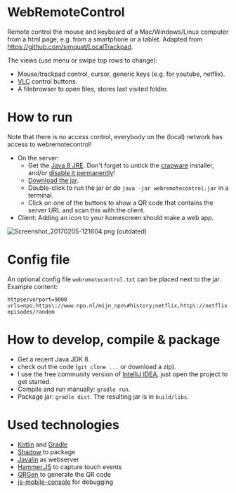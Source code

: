 # WebRemoteControl
Remote control the mouse and keyboard of a Mac/Windows/Linux computer from a html page, e.g. from a smartphone or a tablet.
Adapted from https://github.com/simquat/LocalTrackpad.

The views (use menu or swipe top rows to change):

- Mouse/trackpad control, cursor, generic keys (e.g. for youtube, netflix).
- [VLC](https://www.videolan.org/vlc/index.html) control buttons.
- A filebrowser to open files, stores last visited folder.

# How to run
Note that there is no access control, everybody on the (local) network has access to webremotecontrol!

* On the server:
    * Get the [Java 8 JRE](http://www.oracle.com/technetwork/java/javase/downloads/index.html). Don't forget to untick the [crapware](https://www.google.com/search?q=java+crapware) installer, and/or [disable it permanently](https://www.java.com/en/download/faq/disable_offers.xml)!
    * [Download the jar](https://bitbucket.org/wolfgang/webremotecontrol/downloads).
    * Double-click to run the jar or do `java -jar webremotecontrol.jar` in a terminal.
    * Click on one of the buttons to show a QR code that contains the server URL and scan this with the client.
* Client: Adding an icon to your homescreen should make a web app.


![Screenshot_20170205-121604.png](https://bitbucket.org/repo/AxyGpB/images/1468820713-Screenshot_20170205-121604.png)
(outdated)

# Config file
An optional config file `webremotecontrol.txt` can be placed next to the jar. Example content:

    httpserverport=9000
    urls=npo,https\://www.npo.nl/mijn_npo\#history;netflix,http\://netflix.com;youtube,http\://youtube.com;southpark,http\://southpark.cc.com/full-episodes/random

# How to develop, compile & package

* Get a recent Java JDK 8.
* check out the code (`git clone ...` or download a zip).
* I use the free community version of [IntelliJ IDEA](https://www.jetbrains.com/idea/download/), just open the project to get started.
* Compile and run manually: `gradle run`.
* Package jar: `gradle dist`. The resulting jar is in `build/libs`.

# Used technologies

* [Kotlin](https://kotlinlang.org/) and [Gradle](https://gradle.org/)
* [Shadow](https://github.com/johnrengelman/shadow) to package
* [Javalin](https://javalin.io/) as webserver
* [Hammer.JS](http://hammerjs.github.io/) to capture touch events
* [QRGen](https://github.com/kenglxn/QRGen) to generate the QR code
* [js-mobile-console](https://github.com/B1naryStudio/js-mobile-console) for debugging
